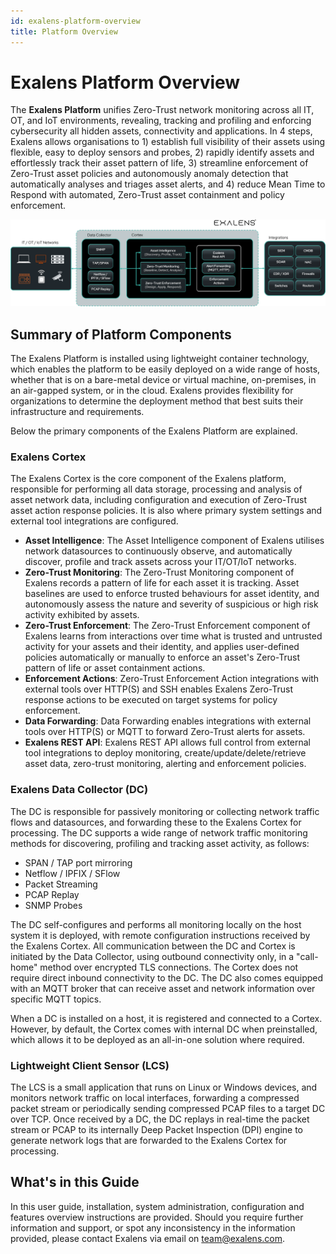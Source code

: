 ```yaml
---
id: exalens-platform-overview
title: Platform Overview
---
```

# Exalens Platform Overview

The **Exalens Platform** unifies Zero-Trust network monitoring across all IT, OT, and IoT environments,
revealing, tracking and profiling and enforcing cybersecurity all hidden assets, connectivity and applications. In 4 steps, Exalens
allows organisations to 1) establish full visibility of their assets using flexible, easy to deploy sensors and probes, 2) 
rapidly identify assets and effortlessly track their asset pattern of life, 3) streamline enforcement of Zero-Trust asset policies and 
autonomously anomaly detection that automatically analyses and triages asset alerts, and 4) reduce Mean Time to Respond with automated, 
Zero-Trust asset containment and policy enforcement.

![Diagram showing the Exalens Platform Architecture.](exalens_architecture.png)

## Summary of Platform Components

The Exalens Platform is installed using lightweight container technology, which enables the platform to be easily deployed on a wide range of hosts, 
whether that is on a bare-metal device or virtual machine, on-premises, in an air-gapped system, or in the cloud. Exalens
provides flexibility for organizations to determine the deployment method that best suits their infrastructure and requirements.

Below the primary components of the Exalens Platform are explained.

### Exalens Cortex
The Exalens Cortex is the core component of the Exalens platform, responsible for performing all data storage, processing 
and analysis of asset network data, including configuration and execution of Zero-Trust asset action response policies. It is also where primary system settings and external tool integrations are configured.

- **Asset Intelligence**: The Asset Intelligence component of Exalens utilises network datasources to continuously observe, and automatically discover, profile and track assets across your IT/OT/IoT networks.
- **Zero-Trust Monitoring**: The Zero-Trust Monitoring component of Exalens records a pattern of life for each asset it is tracking. Asset baselines are used to enforce trusted behaviours for asset identity, and autonomously assess the nature and severity of suspicious or high risk activity exhibited by assets.
- **Zero-Trust Enforcement**: The Zero-Trust Enforcement component of Exalens learns from interactions over time what is trusted and untrusted activity for your assets and their identity, and applies user-defined policies automatically or manually to enforce an asset's Zero-Trust pattern of life or asset containment actions.    
- **Enforcement Actions**: Zero-Trust Enforcement Action integrations with external tools over HTTP(S) and SSH enables Exalens Zero-Trust response actions to be executed on target systems for policy enforcement.
- **Data Forwarding**: Data Forwarding enables integrations with external tools over HTTP(S) or MQTT to forward Zero-Trust alerts for assets.
- **Exalens REST API**: Exalens REST API allows full control from external tool integrations to deploy monitoring, create/update/delete/retrieve asset data, zero-trust monitoring, alerting and enforcement policies.

### Exalens Data Collector (DC)
The DC is responsible for passively monitoring or collecting network traffic flows and datasources, and forwarding these to 
the Exalens Cortex for processing. The DC supports a wide range of network traffic monitoring methods for discovering, 
profiling and tracking asset activity, as follows:

- SPAN / TAP port mirroring
- Netflow / IPFIX / SFlow
- Packet Streaming
- PCAP Replay
- SNMP Probes

The DC self-configures and performs all monitoring locally on the host system it is deployed, with remote configuration instructions received by the Exalens Cortex.
All communication between the DC and Cortex is initiated by the Data Collector, using outbound connectivity only, in a "call-home" method over encrypted TLS connections.
The Cortex does not require direct inbound connectivity to the DC. The DC also comes equipped with an MQTT broker that can receive asset and network information over specific MQTT topics.

When a DC is installed on a host, it is registered and connected to a Cortex. However, by default, the Cortex comes with internal DC when preinstalled, which allows it to be deployed as an all-in-one solution where required.

### Lightweight Client Sensor (LCS)

The LCS is a small application that runs on Linux or Windows devices, and monitors network traffic on local 
interfaces, forwarding a compressed packet stream or periodically sending compressed PCAP files to a target DC over TCP. Once received
by a DC, the DC replays in real-time the packet stream or PCAP to its internally Deep Packet Inspection (DPI) engine to 
generate network logs that are forwarded to the Exalens Cortex for processing.

## What's in this Guide

In this user guide, installation, system administration, configuration and features overview instructions are provided. Should you require further information and support, or spot any inconsistency
in the information provided, please contact Exalens via email on team@exalens.com.